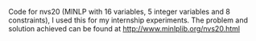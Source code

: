 Code for nvs20 (MINLP with 16 variables, 5 integer variables and 8 constraints), I used this for my internship experiments. The problem and solution achieved can be found at http://www.minlplib.org/nvs20.html
